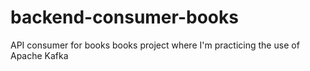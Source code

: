 # backend-consumer-books
API consumer for books books project where I'm practicing the use of Apache Kafka

